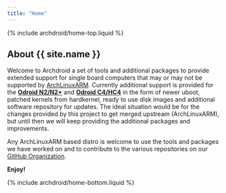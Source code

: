 ```yaml
---
title: "Home"
---
```

{% include archdroid/home-top.liquid %}

## About {{ site.name }}

Welcome to Archdroid a set of tools and additional packages to provide extended
support for single board computers that may or may not be supported by
[ArchLinuxARM].
Currently additional support is provided for the **[Odroid N2/N2+]** and
**[Odroid C4/HC4]** in the form of newer uboot, patched kernels from hardkernel,
ready to use disk images and additional software repository for updates.
The ideal situation would be for the changes provided by this project to get
merged upstream (ArchLinuxARM), but until then we will keep providing the
additional packages and improvements.

Any ArchLinuxARM based distro is welcome to use the tools and packages we have
worked on and to contribute to the various repositories on our [GitHub Organization].

**Enjoy!**

[ArchLinuxARM]:        https://archlinuxarm.org
[GitHub Organization]: https://github.com/archdroid-org
[Odroid N2/N2+]:       /images/odroidn2
[Odroid C4/HC4]:       /images/odroidc4

{% include archdroid/home-bottom.liquid %}
